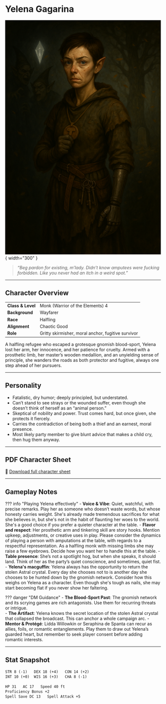 # Yelena Gagarina

![Yelena Gagarina](assets/yelena-gagarina.png){ width="300" }

> *“Beg pardon for existing, m’lady. Didn’t know amputees were fucking forbidden. Like you never had an itch in a weird spot.”*

---

## Character Overview

|                   |                                      |
| ----------------- | ------------------------------------ |
| **Class & Level** | Monk (Warrior of the Elements) 4     |
| **Background**    | Wayfarer                             |
| **Race**          | Halfling                             |
| **Alignment**     | Chaotic Good                         |
| **Role**          | Gritty skirmisher, moral anchor, fugitive survivor |

A halfling refugee who escaped a grotesque gnomish blood-sport, Yelena lost her arm, her innocence, and her patience for cruelty. Armed with a prosthetic limb, her master’s wooden medallion, and an unyielding sense of principle, she wanders the roads as both protector and fugitive, always one step ahead of her pursuers.

---

## Personality

* Fatalistic, dry humor; deeply principled, but understated. 
* Can’t stand to see strays or the wounded suffer, even though she doesn’t think of herself as an “animal person.”  
* Skeptical of nobility and power. Trust comes hard, but once given, she protects it fiercely.  
* Carries the contradiction of being both a thief and an earnest, moral presence.  
* Most likely party member to give blunt advice that makes a child cry, then hug them anyway.  

---

## PDF Character Sheet

📄 [Download full character sheet](assets/yelena-gagarina.pdf)

---

## Gameplay Notes

??? info "Playing Yelena effectively"
	- **Voice & Vibe**: Quiet, watchful, with precise remarks. Play her as someone who doesn’t waste words, but whose honesty carries weight. She's already made tremendous sacrifices for what she believes in, but she's not in the habit of flaunting her woes to the world. She's a good choice if you prefer a quieter character at the table.
	- **Flavor and respect**: Her prosthetic arm and tinkering skill are story hooks. Mention upkeep, adjustments, or creative uses in play. Please consider the dynamics of playing a person with amputations at the table, with regards to a respectful representation. As a halfling monk with missing limbs she may raise a few eyebrows. Decide how you want her to handle this at the table.
	- **Table presence**: She’s not a spotlight hog, but when she speaks, it should land. Think of her as the party’s quiet conscience, and sometimes, quiet fist.
	- **Yelena's macguffin**: Yelena always has the opportunity to return the stolen Astral crystal. Every day she chooses not to is another day she chooses to be hunted down by the gnomish network. Consider how this weighs on Yelena as a character. Even though she's tough as nails, she may start becoming flat if you never show her faltering.

??? danger "DM Guidance"
	- **The Blood-Sport Past**: The gnomish network and its scrying games are rich antagonists. Use them for recurring threats or intrigue.  
	- **The Artifact**: Yelena knows the secret location of the stolen Astral crystal that collapsed the broadcast. This can anchor a whole campaign arc.
	- **Mentor & Protégé**: Lidda Willowkin or Seraphina de Spanta can recur as allies, foils, or romantic entanglements. Play them to draw out Yelena’s guarded heart, but remember to seek player consent before adding romantic interests.

---

## Stat Snapshot

```text
STR 8 (-1)   DEX 18 (+4)   CON 14 (+2)
INT 10 (+0)  WIS 16 (+3)   CHA 8 (-1)

HP 31   AC 17   Speed 40 ft
Proficiency Bonus +2
Spell Save DC 13   Spell Attack +5
